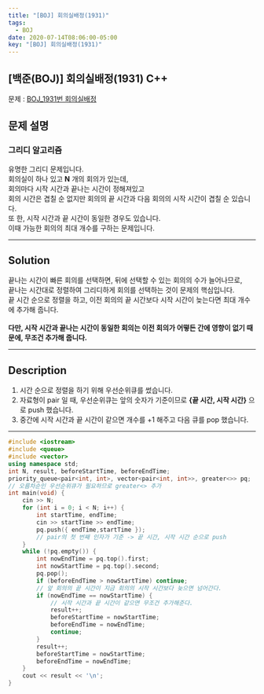 ```yaml
---
title: "[BOJ] 회의실배정(1931)"
tags:
  - BOJ
date: 2020-07-14T08:06:00-05:00
key: "[BOJ] 회의실배정(1931)"
---
```


## [백준(BOJ)] 회의실배정(1931) C++

<!--more-->

문제 : [BOJ_1931번 회의실배정](https://www.acmicpc.net/problem/1931)

## 문제 설명

### 그리디 알고리즘

유명한 그리디 문제입니다.<br>
회의실이 하나 있고 **N** 개의 회의가 있는데,<br>
회의마다 시작 시간과 끝나는 시간이 정해져있고<br>
회의 시간은 겹칠 순 없지만 회의의 끝 시간과 다음 회의의 시작 시간이 겹칠 순 있습니다.<br>
또 한, 시작 시간과 끝 시간이 동일한 경우도 있습니다.<br>
이때 가능한 회의의 최대 개수를 구하는 문제입니다.<br>

---

## Solution

끝나는 시간이 빠른 회의를 선택하면, 뒤에 선택할 수 있는 회의의 수가 늘어나므로,<br>
끝나는 시간대로 정렬하여 그리디하게 회의를 선택하는 것이 문제의 핵심입니다.<br>
끝 시간 순으로 정렬을 하고, 이전 회의의 끝 시간보다 시작 시간이 늦는다면 최대 개수에 추가해 줍니다.<br><br>
**다만, 시작 시간과 끝나는 시간이 동일한 회의는 이전 회의가 어떻든 간에 영향이 없기 때문에, 무조건 추가해 줍니다.<br>**

---

## Description

1. 시간 순으로 정렬을 하기 위해 우선순위큐를 썼습니다.<br>
2. 자료형이 pair 일 때, 우선순위큐는 앞의 숫자가 기준이므로 **{끝 시간, 시작 시간}** 으로 push 했습니다.<br>
3. 중간에 시작 시간과 끝 시간이 같으면 개수를 +1 해주고 다음 큐를 pop 했습니다.<br>

---

```cpp
#include <iostream>
#include <queue>
#include <vector>
using namespace std;
int N, result, beforeStartTime, beforeEndTime;
priority_queue<pair<int, int>, vector<pair<int, int>>, greater<>> pq;
// 오름차순인 우선순위큐가 필요하므로 greater<> 추가
int main(void) {
	cin >> N;
	for (int i = 0; i < N; i++) {
		int startTime, endTime;
		cin >> startTime >> endTime;
		pq.push({ endTime,startTime });
		// pair의 첫 번째 인자가 기준 -> 끝 시간, 시작 시간 순으로 push
	}
	while (!pq.empty()) {
		int nowEndTime = pq.top().first;
		int nowStartTime = pq.top().second;
		pq.pop();
		if (beforeEndTime > nowStartTime) continue;
		// 앞 회의의 끝 시간이 지금 회의의 시작 시간보다 늦으면 넘어간다.
		if (nowEndTime == nowStartTime) {
			// 시작 시간과 끝 시간이 같으면 무조건 추가해준다.
			result++;
			beforeStartTime = nowStartTime;
			beforeEndTime = nowEndTime;
			continue;
		}
		result++;
		beforeStartTime = nowStartTime;
		beforeEndTime = nowEndTime;
	}
	cout << result << '\n';
}
```
